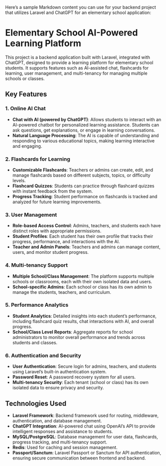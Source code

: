 Here’s a sample Markdown content you can use for your backend project that utilizes Laravel and ChatGPT for an elementary school application:

# Elementary School AI-Powered Learning Platform

This project is a backend application built with Laravel, integrated with ChatGPT, designed to provide a learning platform for elementary school students. It supports features such as AI-assisted chat, flashcards for learning, user management, and multi-tenancy for managing multiple schools or classes.

## Key Features

### 1. **Online AI Chat**
   - **Chat with AI (powered by ChatGPT)**: Allows students to interact with an AI-powered chatbot for personalized learning assistance. Students can ask questions, get explanations, or engage in learning conversations.
   - **Natural Language Processing**: The AI is capable of understanding and responding to various educational topics, making learning interactive and engaging.

### 2. **Flashcards for Learning**
   - **Customizable Flashcards**: Teachers or admins can create, edit, and manage flashcards based on different subjects, topics, or difficulty levels.
   - **Flashcard Quizzes**: Students can practice through flashcard quizzes with instant feedback from the system.
   - **Progress Tracking**: Student performance on flashcards is tracked and analyzed for future learning improvements.

### 3. **User Management**
   - **Role-based Access Control**: Admins, teachers, and students each have distinct roles with appropriate permissions. 
   - **Student Profiles**: Each student has their own profile that tracks their progress, performance, and interactions with the AI.
   - **Teacher and Admin Panels**: Teachers and admins can manage content, users, and monitor student progress.
   
### 4. **Multi-tenancy Support**
   - **Multiple School/Class Management**: The platform supports multiple schools or classrooms, each with their own isolated data and users.
   - **School-specific Admins**: Each school or class has its own admin to manage the students, teachers, and curriculum.

### 5. **Performance Analytics**
   - **Student Analytics**: Detailed insights into each student’s performance, including flashcard quiz results, chat interactions with AI, and overall progress.
   - **School/Class Level Reports**: Aggregate reports for school administrators to monitor overall performance and trends across students and classes.

### 6. **Authentication and Security**
   - **User Authentication**: Secure login for admins, teachers, and students using Laravel’s built-in authentication system.
   - **Password Reset**: A password recovery system for all users.
   - **Multi-tenancy Security**: Each tenant (school or class) has its own isolated data to ensure privacy and security.

## Technologies Used

- **Laravel Framework**: Backend framework used for routing, middleware, authentication, and database management.
- **ChatGPT Integration**: AI-powered chat using OpenAI’s API to provide intelligent responses and assistance to students.
- **MySQL/PostgreSQL**: Database management for user data, flashcards, progress tracking, and multi-tenancy support.
- **Redis**: Used for caching and session management.
- **Passport/Sanctum**: Laravel Passport or Sanctum for API authentication, ensuring secure communication between frontend and backend.
